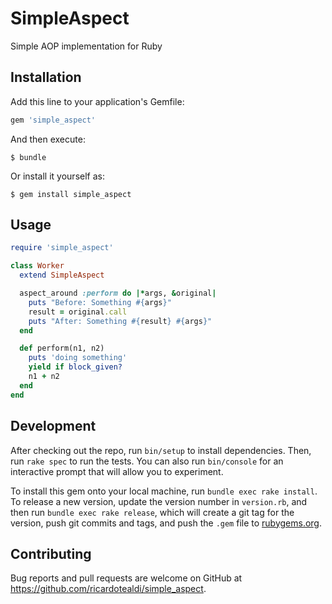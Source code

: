 # SimpleAspect

Simple AOP implementation for Ruby

## Installation

Add this line to your application's Gemfile:

```ruby
gem 'simple_aspect'
```

And then execute:

    $ bundle

Or install it yourself as:

    $ gem install simple_aspect

## Usage

```ruby
require 'simple_aspect'

class Worker
  extend SimpleAspect

  aspect_around :perform do |*args, &original|
    puts "Before: Something #{args}"
    result = original.call
    puts "After: Something #{result} #{args}"
  end

  def perform(n1, n2)
    puts 'doing something'
    yield if block_given?
    n1 + n2
  end
end
```

## Development

After checking out the repo, run `bin/setup` to install dependencies. Then, run `rake spec` to run the tests. You can also run `bin/console` for an interactive prompt that will allow you to experiment.

To install this gem onto your local machine, run `bundle exec rake install`. To release a new version, update the version number in `version.rb`, and then run `bundle exec rake release`, which will create a git tag for the version, push git commits and tags, and push the `.gem` file to [rubygems.org](https://rubygems.org).

## Contributing

Bug reports and pull requests are welcome on GitHub at https://github.com/ricardotealdi/simple_aspect.

